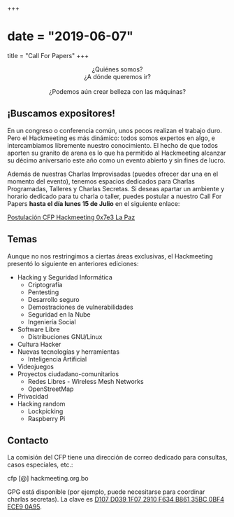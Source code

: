 +++
# date = "2019-06-07"
title = "Call For Papers"
+++
<p style="text-align: center;">
¿Quiénes somos?<br />
¿A dónde queremos ir?<br /><br />
¿Podemos aún crear belleza con las máquinas?
</p>

## ¡Buscamos expositores!

En un congreso o conferencia común, unos pocos realizan el trabajo duro. Pero el Hackmeeting es más dinámico: todos somos expertos en algo, e intercambiamos libremente nuestro conocimiento.
El hecho de que todos aporten su granito de arena es lo que ha permitido al Hackmeeting alcanzar su décimo aniversario este año como un evento abierto y sin fines de lucro.

Además de nuestras Charlas Improvisadas (puedes ofrecer dar una en el momento del evento), tenemos espacios dedicados para Charlas Programadas, Talleres y Charlas Secretas. Si deseas apartar un ambiente y horario dedicado para tu charla o taller, puedes postular a nuestro Call For Papers **hasta el día lunes 15 de Julio** en el siguiente enlace:

[Postulación CFP Hackmeeting 0x7e3 La Paz](https://formularios.l10e.net/index.php?r=survey/index&sid=128877&lang=es)

## Temas

Aunque no nos restringimos a ciertas áreas exclusivas, el Hackmeeting presentó lo siguiente en anteriores ediciones:

  * Hacking y Seguridad Informática
    * Criptografía
    * Pentesting
    * Desarrollo seguro
    * Demostraciones de vulnerabilidades
    * Seguridad en la Nube
    * Ingeniería Social
  * Software Libre
    * Distribuciones GNU/Linux
  * Cultura Hacker
  * Nuevas tecnologías y herramientas
    * Inteligencia Artificial
  * Videojuegos
  * Proyectos ciudadano-comunitarios
    * Redes Libres - Wireless Mesh Networks
    * OpenStreetMap
  * Privacidad
  * Hacking random
    * Lockpicking
    * Raspberry Pi

## Contacto

La comisión del CFP tiene una dirección de correo dedicado para consultas, casos especiales, etc.:

cfp [@] hackmeeting.org.bo

GPG está disponible (por ejemplo, puede necesitarse para coordinar charlas secretas). La clave es [D107 D039 1F07 2910 F634 B861 35BC 0BF4 ECE9 0A95](https://pgp.mit.edu/pks/lookup?search=0x35BC0BF4ECE90A95&op=vindex).
